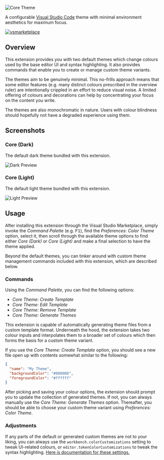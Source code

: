 ![Core Theme](https://github.com/miqh/vscode-core-theme/raw/master/images/core-theme-banner.png)

A configurable [Visual Studio Code][vscode] theme with minimal environment
aesthetics for maximum focus.

[![vsmarketplace](https://vsmarketplacebadge.apphb.com/version-short/miqh.core-theme.svg)][vsmarketplace]

## Overview

This extension provides you with two default themes which change colours used
by the base editor UI and syntax highlighting. It also provides commands that
enable you to create or manage custom theme variants.

The themes aim to be genuinely minimal. This no-frills approach means that some
editor features (e.g. many distinct colours prescribed in the overview ruler)
are intentionally crippled in an effort to reduce visual noise. A limited
offering of colours and decorations can help by concentrating your focus
on the content you write.

The themes are also monochromatic in nature. Users with colour blindness
should hopefully not have a degraded experience using them.

## Screenshots

### Core (Dark)

The default dark theme bundled with this extension.

![Dark Preview](https://github.com/miqh/vscode-core-theme/raw/master/images/theme-dark-preview.png)

### Core (Light)

The default light theme bundled with this extension.

![Light Preview](https://github.com/miqh/vscode-core-theme/raw/master/images/theme-light-preview.png)

## Usage

After installing this extension through the Visual Studio Marketplace,
simply invoke the _Command Palette_ (e.g. <kbd>F1</kbd>), find the
_Preferences: Color Theme_ option, select it, then scroll through the
available theme options to find either _Core (Dark)_ or _Core (Light)_ and
make a final selection to have the theme applied.

Beyond the default themes, you can tinker around with custom theme management
commands included with this extension, which are described below.

### Commands

Using the _Command Palette_, you can find the following options:

- _Core Theme: Create Template_
- _Core Theme: Edit Template_
- _Core Theme: Remove Template_
- _Core Theme: Generate Themes_

This extension is capable of automatically generating theme files from
a custom template format. Underneath the hood, the extension takes two
colour inputs and interpolates them to a broader set of colours which
then forms the basis for a custom theme variant.

If you use the _Core Theme: Create Template_ option, you should see a new
file open up with contents somewhat similar to the following:

```json
{
  "name": "My Theme",
  "backgroundColor": "#000000",
  "foregroundColor": "#ffffff"
}
```

After picking and saving your colour options, the extension should prompt
you to update the collection of generated themes. If not, you can always
manually use the _Core Theme: Generate Themes_ option. Thereafter, you should
be able to choose your custom theme variant using _Preferences: Color Theme_.

### Adjustments

If any parts of the default or generated custom themes are not to your liking,
you can always use the `workbench.colorCustomizations` setting to tweak
UI-related colours, or `editor.tokenColorCustomizations` to tweak the
syntax highlighting. [Here is documentation for these settings.][color-ref]

[color-ref]: https://code.visualstudio.com/docs/getstarted/theme-color-reference
[vscode]: https://code.visualstudio.com/
[vsmarketplace]: https://marketplace.visualstudio.com/items?itemName=miqh.core-theme
